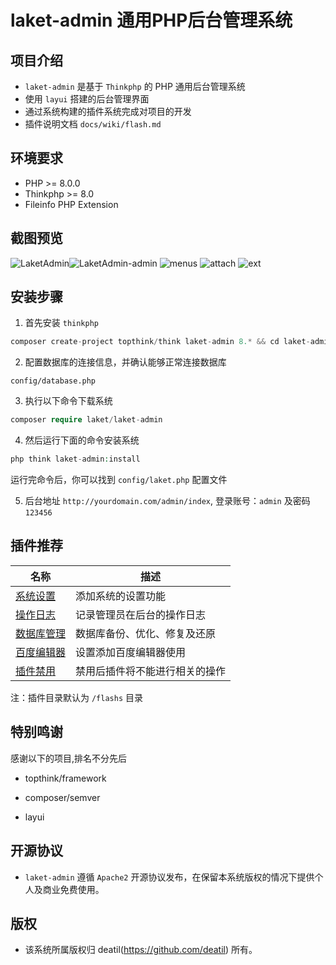 # laket-admin 通用PHP后台管理系统


## 项目介绍

*  `laket-admin` 是基于 `Thinkphp` 的 PHP 通用后台管理系统
*  使用 `layui` 搭建的后台管理界面
*  通过系统构建的插件系统完成对项目的开发
*  插件说明文档 `docs/wiki/flash.md`


## 环境要求

 - PHP >= 8.0.0
 - Thinkphp >= 8.0
 - Fileinfo PHP Extension


## 截图预览

![LaketAdmin](https://github.com/deatil/laket-admin/assets/24578855/fcc7187d-5f41-4f24-a0be-76083905902b)![LaketAdmin-admin](https://user-images.githubusercontent.com/24578855/118827273-cf06f900-b8ee-11eb-8cde-40c85d83ca94.png)
![menus](https://github.com/deatil/laket-admin/assets/24578855/431cfba5-e1b7-459b-bba9-b7370375de18)
![attach](https://github.com/deatil/laket-admin/assets/24578855/948ce7db-2ffa-4f9f-8b60-45b8606cac1b)
![ext](https://github.com/deatil/laket-admin/assets/24578855/d8fa5b9e-1d1c-4e33-ade4-e834d04c4109)


## 安装步骤

1. 首先安装 `thinkphp`

```php
composer create-project topthink/think laket-admin 8.* && cd laket-admin
```

2. 配置数据库的连接信息，并确认能够正常连接数据库

```
config/database.php
```

3. 执行以下命令下载系统

```php
composer require laket/laket-admin
```

4. 然后运行下面的命令安装系统

```php
php think laket-admin:install
```

运行完命令后，你可以找到 `config/laket.php` 配置文件

5. 后台地址 `http://yourdomain.com/admin/index`, 登录账号：`admin` 及密码 `123456`


## 插件推荐

| 名称 | 描述 |
| --- | --- |
| [系统设置](https://github.com/deatil/laket-settings) | 添加系统的设置功能 |
| [操作日志](https://github.com/deatil/laket-operation-log) | 记录管理员在后台的操作日志 |
| [数据库管理](https://github.com/deatil/laket-admin-database) | 数据库备份、优化、修复及还原 |
| [百度编辑器](https://github.com/deatil/laket-ueditor) | 设置添加百度编辑器使用 |
| [插件禁用](https://github.com/deatil/laket-flash-disable) | 禁用后插件将不能进行相关的操作 |

注：插件目录默认为 `/flashs` 目录


## 特别鸣谢

感谢以下的项目,排名不分先后

 - topthink/framework
 
 - composer/semver
 
 - layui


## 开源协议

*  `laket-admin` 遵循 `Apache2` 开源协议发布，在保留本系统版权的情况下提供个人及商业免费使用。 


## 版权

*  该系统所属版权归 deatil(https://github.com/deatil) 所有。
